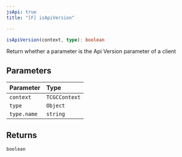 ```yaml
---
jsApi: true
title: "[F] isApiVersion"

---
```

```ts
isApiVersion(context, type): boolean
```

Return whether a parameter is the Api Version parameter of a client

## Parameters

| Parameter | Type |
| :------ | :------ |
| `context` | `TCGCContext` |
| `type` | `Object` |
| `type.name` | `string` |

## Returns

`boolean`
